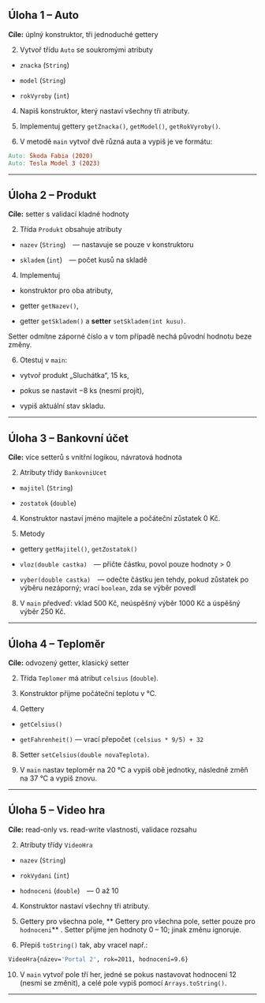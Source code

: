 ## Úloha 1 – Auto

**Cíle:**  úplný konstruktor, tři jednoduché gettery

2. Vytvoř třídu `Auto` se soukromými atributy

- `znacka` (`String`)

- `model` (`String`)

- `rokVyroby` (`int`)

4. Napiš konstruktor, který nastaví všechny tři atributy.

6. Implementuj gettery `getZnacka()`, `getModel()`, `getRokVyroby()`.

8. V metodě `main` vytvoř dvě různá auta a vypiš je ve formátu:


```makefile
Auto: Škoda Fabia (2020)
Auto: Tesla Model 3 (2023)
```



---



## Úloha 2 – Produkt

**Cíle:**  setter s validací kladné hodnoty

2. Třída `Produkt` obsahuje atributy

- `nazev` (`String`) — nastavuje se pouze v konstruktoru

- `skladem` (`int`) — počet kusů na skladě

4. Implementuj


- konstruktor pro oba atributy,

- getter `getNazev()`,

- getter `getSkladem()` a **setter**  `setSkladem(int kusu)`.

Setter odmítne záporné číslo a v tom případě nechá původní hodnotu beze změny.

6. Otestuj v `main`:

- vytvoř produkt „Sluchátka“, 15 ks,

- pokus se nastavit −8 ks (nesmí projít),

- vypiš aktuální stav skladu.



---



## Úloha 3 – Bankovní účet

**Cíle:**  více setterů s vnitřní logikou, návratová hodnota

2. Atributy třídy `BankovniUcet`

- `majitel` (`String`)

- `zostatok` (`double`)

4. Konstruktor nastaví jméno majitele a počáteční zůstatek 0 Kč.

6. Metody


- gettery `getMajitel()`, `getZostatok()`

- `vloz(double castka)` — přičte částku, povol pouze hodnoty > 0

- `vyber(double castka)` — odečte částku jen tehdy, pokud zůstatek po výběru nezáporný; vrací `boolean`, zda se výběr povedl

8. V `main` předveď: vklad 500 Kč, neúspěšný výběr 1000 Kč a úspěšný výběr 250 Kč.



---



## Úloha 4 – Teploměr

**Cíle:**  odvozený getter, klasický setter

2. Třída `Teplomer` má atribut `celsius` (`double`).

4. Konstruktor přijme počáteční teplotu v °C.

6. Gettery


- `getCelsius()`

- `getFahrenheit()` — vrací přepočet `(celsius * 9/5) + 32`

8. Setter `setCelsius(double novaTeplota)`.

10. V `main` nastav teploměr na 20 °C a vypiš obě jednotky, následně změň na 37 °C a vypiš znovu.



---



## Úloha 5 – Video hra

**Cíle:**  read-only vs. read-write vlastnosti, validace rozsahu

2. Atributy třídy `VideoHra`

- `nazev` (`String`)

- `rokVydani` (`int`)

- `hodnoceni` (`double`) — 0 až 10

4. Konstruktor nastaví všechny tři atributy.

6. Gettery pro všechna pole, **
   Gettery pro všechna pole, setter pouze pro `hodnoceni`** . Setter přijme jen hodnoty 0 – 10; jinak změnu ignoruje.

8. Přepiš `toString()` tak, aby vracel např.:


```bash
VideoHra{název='Portal 2', rok=2011, hodnocení=9.6}
```

10. V `main` vytvoř pole tří her, jedné se pokus nastavovat hodnocení 12 (nesmí se změnit), a celé pole vypiš pomocí `Arrays.toString()`.



---
